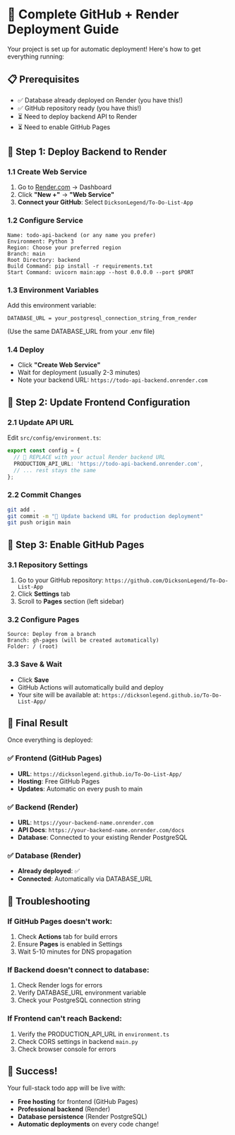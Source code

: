 # 🚀 Complete GitHub + Render Deployment Guide

Your project is set up for automatic deployment! Here's how to get everything running:

## 📋 **Prerequisites**
- ✅ Database already deployed on Render (you have this!)
- ✅ GitHub repository ready (you have this!)
- ⏳ Need to deploy backend API to Render
- ⏳ Need to enable GitHub Pages

## 🎯 **Step 1: Deploy Backend to Render**

### 1.1 Create Web Service
1. Go to [Render.com](https://render.com) → Dashboard
2. Click **"New +"** → **"Web Service"**
3. **Connect your GitHub**: Select `DicksonLegend/To-Do-List-App`

### 1.2 Configure Service
```
Name: todo-api-backend (or any name you prefer)
Environment: Python 3
Region: Choose your preferred region
Branch: main
Root Directory: backend
Build Command: pip install -r requirements.txt
Start Command: uvicorn main:app --host 0.0.0.0 --port $PORT
```

### 1.3 Environment Variables
Add this environment variable:
```
DATABASE_URL = your_postgresql_connection_string_from_render
```
(Use the same DATABASE_URL from your .env file)

### 1.4 Deploy
- Click **"Create Web Service"**
- Wait for deployment (usually 2-3 minutes)
- Note your backend URL: `https://todo-api-backend.onrender.com`

## 🎯 **Step 2: Update Frontend Configuration**

### 2.1 Update API URL
Edit `src/config/environment.ts`:

```typescript
export const config = {
  // 🚀 REPLACE with your actual Render backend URL
  PRODUCTION_API_URL: 'https://todo-api-backend.onrender.com',
  // ... rest stays the same
};
```

### 2.2 Commit Changes
```bash
git add .
git commit -m "🔗 Update backend URL for production deployment"
git push origin main
```

## 🎯 **Step 3: Enable GitHub Pages**

### 3.1 Repository Settings
1. Go to your GitHub repository: `https://github.com/DicksonLegend/To-Do-List-App`
2. Click **Settings** tab
3. Scroll to **Pages** section (left sidebar)

### 3.2 Configure Pages
```
Source: Deploy from a branch
Branch: gh-pages (will be created automatically)
Folder: / (root)
```

### 3.3 Save & Wait
- Click **Save**
- GitHub Actions will automatically build and deploy
- Your site will be available at: `https://dicksonlegend.github.io/To-Do-List-App/`

## 🎊 **Final Result**

Once everything is deployed:

### ✅ **Frontend (GitHub Pages)**
- **URL**: `https://dicksonlegend.github.io/To-Do-List-App/`
- **Hosting**: Free GitHub Pages
- **Updates**: Automatic on every push to main

### ✅ **Backend (Render)**  
- **URL**: `https://your-backend-name.onrender.com`
- **API Docs**: `https://your-backend-name.onrender.com/docs`
- **Database**: Connected to your existing Render PostgreSQL

### ✅ **Database (Render)**
- **Already deployed**: ✅
- **Connected**: Automatically via DATABASE_URL

## 🔧 **Troubleshooting**

### If GitHub Pages doesn't work:
1. Check **Actions** tab for build errors
2. Ensure **Pages** is enabled in Settings
3. Wait 5-10 minutes for DNS propagation

### If Backend doesn't connect to database:
1. Check Render logs for errors
2. Verify DATABASE_URL environment variable
3. Check your PostgreSQL connection string

### If Frontend can't reach Backend:
1. Verify the PRODUCTION_API_URL in `environment.ts`
2. Check CORS settings in backend `main.py`
3. Check browser console for errors

## 🎉 **Success!**

Your full-stack todo app will be live with:
- **Free hosting** for frontend (GitHub Pages)
- **Professional backend** (Render)
- **Database persistence** (Render PostgreSQL)
- **Automatic deployments** on every code change!
